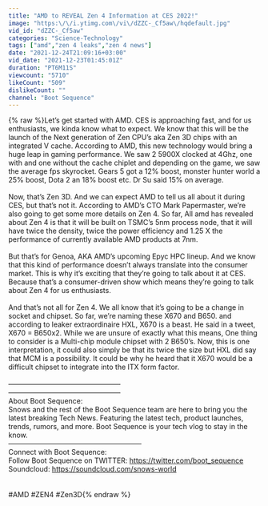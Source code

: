```yaml
---
title: "AMD to REVEAL Zen 4 Information at CES 2022!"
image: "https:\/\/i.ytimg.com\/vi\/dZZC-_Cf5aw\/hqdefault.jpg"
vid_id: "dZZC-_Cf5aw"
categories: "Science-Technology"
tags: ["amd","zen 4 leaks","zen 4 news"]
date: "2021-12-24T21:09:16+03:00"
vid_date: "2021-12-23T01:45:01Z"
duration: "PT6M11S"
viewcount: "5710"
likeCount: "509"
dislikeCount: ""
channel: "Boot Sequence"
---
```

{% raw %}Let’s get started with AMD. CES is approaching fast, and for us enthusiasts, we kinda know what to expect. We know that this will be the launch of the Next generation of Zen CPU’s aka Zen 3D chips with an integrated V cache. According to AMD, this new technology would bring a huge leap in gaming performance. We saw 2 5900X clocked at 4Ghz, one with and one without the cache chiplet and depending on the game, we saw the average fps skyrocket. Gears 5 got a 12% boost, monster hunter world a 25% boost, Dota 2 an 18% boost etc. Dr Su said 15% on average. <br /><br />Now, that’s Zen 3D. And we can expect AMD to tell us all about it during CES, but that’s not it. According to AMD’s CTO Mark Papermaster, we’re also going to get some more details on Zen 4. So far, All amd has revealed about Zen 4 is that it will be built on TSMC’s 5nm process node, that it will have twice the density, twice the power efficiency and 1.25 X the performance of currently available AMD products at 7nm.<br /><br />But that’s for Genoa, AKA AMD’s upcoming Epyc HPC lineup. And we know that this kind of performance doesn’t always translate into the consumer market. This is why it’s exciting that they’re going to talk about it at CES. Because that’s a consumer-driven show which means they’re going to talk about Zen 4 for us enthusiasts. <br /><br />And that’s not all for Zen 4. We all know that it’s going to be a change in socket and chipset. So far, we’re naming these X670 and B650. and according to leaker extraordinaire HXL, X670 is a beast. He said in a tweet, X670 = B650x2. While we are unsure of exactly what this means, One thing to consider is a Multi-chip module chipset with 2 B650’s. Now, this is one interpretation, it could also simply be that its twice the size but HXL did say that MCM is a possibility. It could be why he heard that it X670 would be a difficult chipset to integrate into the ITX form factor.<br /><br />————————————————<br />———————————————— <br />About Boot Sequence:<br />Snows and the rest of the Boot Sequence team are here to bring you the latest breaking Tech News. Featuring the latest tech, product launches, trends, rumors, and more. Boot Sequence is your tech vlog to stay in the know.<br />———————————————————<br />Connect with Boot Sequence:<br />Follow Boot Sequence on TWITTER: <a rel="nofollow" target="blank" href="https://twitter.com/boot_sequence">https://twitter.com/boot_sequence</a><br />Soundcloud: <a rel="nofollow" target="blank" href="https://soundcloud.com/snows-world">https://soundcloud.com/snows-world</a><br /><br /><br />#AMD #ZEN4 #Zen3D{% endraw %}
